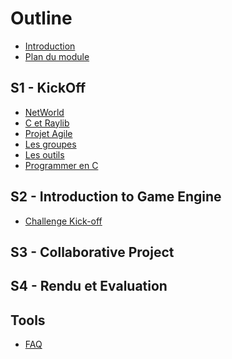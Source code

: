 # Outline

* [Introduction](README.md)                  <!--Guillaume-->
* [Plan du module](outline.md)               <!--Guillaume-->

## S1 - KickOff                              <!--Guillaume-->

* [NetWorld](kick-off/intro.md)
* [C et Raylib](kick-off/raylib.md)  
* [Projet Agile](kick-off/agile.md)
* [Les groupes](kick-off/groups.md)
* [Les outils](kick-off/tools.md)
* [Programmer en C](kick-off/helloc.md)

## S2 - Introduction to Game Engine

* [Challenge Kick-off](game-engine/intro.md)

## S3 - Collaborative Project



## S4 - Rendu et Evaluation



## Tools

* [FAQ](faq.md)

<!--Sur la base des sujets PDRs-->
